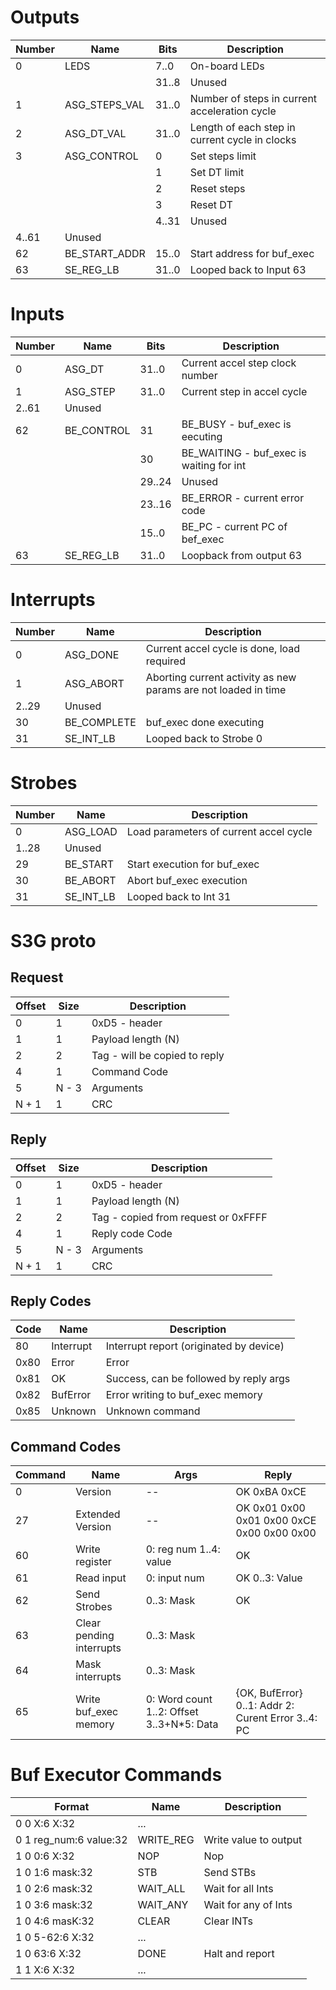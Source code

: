 Outputs
=======

|Number | Name | Bits | Description
|------ | ---- | ---- | -----------
|0  |  LEDS | 7..0 | On-board LEDs
|  |        | 31..8 | Unused
|1  |  ASG_STEPS_VAL | 31..0 | Number of steps in current acceleration cycle
|2  | ASG_DT_VAL | 31..0 | Length of each step in current cycle in clocks
|3  | ASG_CONTROL | 0 | Set steps limit
|   |             | 1 | Set DT limit
|   |             | 2 | Reset steps
|   |             | 3 | Reset DT
|   |             | 4..31 | Unused
|4..61| Unused
|62 | BE_START_ADDR | 15..0 | Start address for buf_exec
|63 | SE_REG_LB | 31..0| Looped back to Input 63
 
Inputs
======

| Number | Name | Bits | Description
| ------ | ---- | ---- | -----------
|  0 | ASG_DT | 31..0 | Current accel step clock number
|  1 | ASG_STEP | 31..0 | Current step in accel cycle
|  2..61 | Unused
|  62 | BE_CONTROL | 31 | BE_BUSY - buf_exec is eecuting
|      |          | 30 | BE_WAITING - buf_exec is waiting for int
|      |          |29..24| Unused
|      |          | 23..16 | BE_ERROR - current error code
|      |          | 15..0 | BE_PC - current PC of bef_exec
|   63 | SE_REG_LB | 31..0 | Loopback from output 63


Interrupts
==========

|Number | Name | Description
|------ | ---- | -----------
| 0 | ASG_DONE | Current accel cycle is done, load required
| 1 | ASG_ABORT | Aborting current activity as new params are not loaded in time
| 2..29| Unused
| 30 | BE_COMPLETE | buf_exec done executing
| 31 | SE_INT_LB | Looped back to Strobe 0


Strobes
=======

|Number | Name | Description
|------ | ---- | -----------
| 0 | ASG_LOAD | Load parameters of current accel cycle
| 1..28| Unused
| 29 | BE_START | Start execution for buf_exec
| 30 | BE_ABORT | Abort buf_exec execution
| 31 | SE_INT_LB | Looped back to Int 31


S3G proto
============

Request
-------

 Offset | Size | Description
 -------|------|-------------
    0   |    1 |  0xD5 - header
    1   |    1 |  Payload length (N)
    2   |    2     |  Tag - will be copied to reply
    4   |    1     |  Command Code
    5   |    N - 3 |  Arguments
   N + 1|   1      | CRC

Reply
-----

 Offset | Size | Description
 -------|------|-------------
    0   |    1 |  0xD5 - header
    1   |    1 |  Payload length (N)
    2   |    2     |  Tag - copied from request or 0xFFFF
    4   |    1     |  Reply code Code
    5   |    N - 3 |  Arguments
   N + 1|   1      | CRC

Reply Codes
-----------
Code | Name | Description
-----|------|------------
  80 | Interrupt | Interrupt report (originated by device)
 0x80  | Error   | Error
 0x81  | OK   | Success, can be followed by reply args
 0x82  | BufError   | Error writing to buf_exec memory
 0x85  | Unknown | Unknown command

Command Codes
-------------

Command | Name | Args | Reply
--------|------|------|-------
  0     | Version | -- |  OK 0xBA 0xCE
  27    | Extended Version | -- | OK 0x01 0x00 0x01 0x00 0xCE 0x00 0x00 0x00
  60    | Write register | 0: reg num 1..4: value | OK
  61    | Read input | 0: input num | OK 0..3: Value
  62    | Send Strobes | 0..3: Mask | OK
  63    | Clear pending interrupts| 0..3: Mask
  64    | Mask interrupts| 0..3: Mask
  65    | Write buf_exec memory| 0: Word count 1..2: Offset 3..3+N*5: Data| {OK, BufError} 0..1: Addr 2: Curent Error 3..4: PC

Buf Executor Commands
=====================

Format | Name | Description
-------|------|-------------
0 0 X:6 X:32 | ...
0 1 reg_num:6 value:32 | WRITE_REG| Write value to output
1 0 0:6 X:32 | NOP | Nop
1 0 1:6 mask:32 | STB | Send STBs
1 0 2:6 mask:32 | WAIT_ALL | Wait for all Ints
1 0 3:6 mask:32 | WAIT_ANY | Wait for any of Ints
1 0 4:6 masK:32 | CLEAR | Clear INTs
1 0 5-62:6 X:32 | ...
1 0 63:6 X:32 | DONE | Halt and report
1 1 X:6 X:32 | ...
